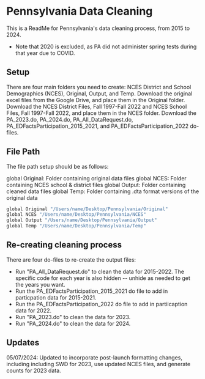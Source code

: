 
# Pennsylvania Data Cleaning

This is a ReadMe for Pennsylvania's data cleaning process, from 2015 to 2024.
* Note that 2020 is excluded, as PA did not administer spring tests during that year due to COVID.


## Setup

There are four main folders you need to create: NCES District and School Demographics (NCES), Original, Output, and Temp.
Download the original excel files from the Google Drive, and place them in the Original folder.
Download the NCES District Files, Fall 1997-Fall 2022 and NCES School Files, Fall 1997-Fall 2022, and place them in the NCES folder.
Download the PA_2023.do, PA_2024.do, PA_All_DataRequest.do, PA_EDFactsParticipation_2015_2021, and PA_EDFactsParticipation_2022 do-files.
   
## File Path

The file path setup should be as follows: 

global Original: Folder containing original data files
global NCES: Folder containing NCES school & district files
global Output: Folder containing cleaned data files
global Temp: Folder containing .dta format versions of the original data

```bash
global Original "/Users/name/Desktop/Pennsylvania/Original"
global NCES "/Users/name/Desktop/Pennsylvania/NCES"
global Output "/Users/name/Desktop/Pennsylvania/Output"
global Temp "/Users/name/Desktop/Pennsylvania/Temp"
```
## Re-creating cleaning process

There are four do-files to re-create the output files: 
- Run "PA_All_DataRequest.do" to clean the data for 2015-2022. The specific code for each year is also hidden -- unhide as needed to get the years you want.
- Run the PA_EDFactsParticipation_2015_2021 do file to add in particpation data for 2015-2021.
- Run the PA_EDFactsParticipation_2022 do file to add in partiicaption data for 2022.
- Run "PA_2023.do" to clean the data for 2023.
- Run "PA_2024.do" to clean the data for 2024.

## Updates

05/07/2024: Updated to incorporate post-launch formatting changes, including including SWD for 2023, use updated NCES files, and generate counts for 2023 data.
